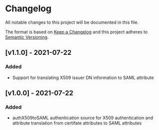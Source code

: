 # Changelog

All notable changes to this project will be documented in this file.

The format is based on [Keep a Changelog](https://keepachangelog.com/en/1.0.0/)
and this project adheres to [Semantic Versioning](https://semver.org/spec/v2.0.0.html).

## [v1.1.0] - 2021-07-22

### Added

- Support for translating X509 issuer DN information to SAML attribute

## [v1.0.0] - 2021-07-22

### Added

- authX509toSAML authentication source for X509 authentication and attribute translation from certifate attributes to SAML attributes
